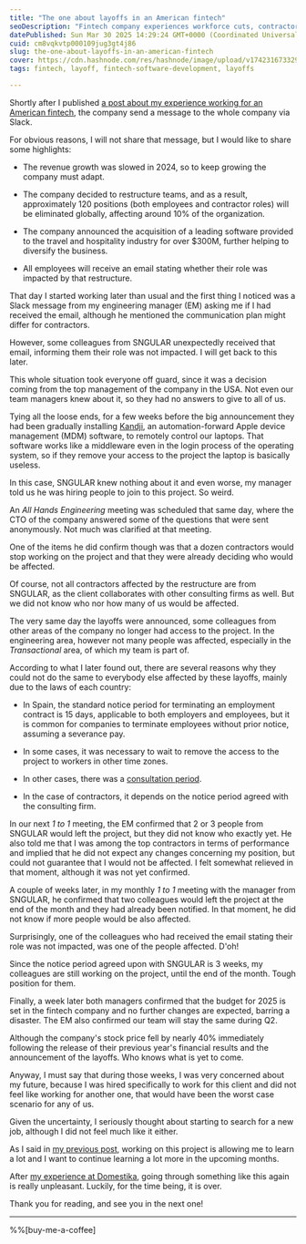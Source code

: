 ```yaml
---
title: "The one about layoffs in an American fintech"
seoDescription: "Fintech company experiences workforce cuts, contractor uncertainties, and employee challenges during restructuring and strategic acquisitions"
datePublished: Sun Mar 30 2025 14:29:24 GMT+0000 (Coordinated Universal Time)
cuid: cm8vqkvtp000109jug3gt4j86
slug: the-one-about-layoffs-in-an-american-fintech
cover: https://cdn.hashnode.com/res/hashnode/image/upload/v1742316733298/fe6db248-50e6-4f1a-b15f-3215702b6fa7.png
tags: fintech, layoff, fintech-software-development, layoffs

---
```


Shortly after I published [a post about my experience working for an American fintech](https://blog.davidmp.es/the-one-about-my-experience-working-for-an-american-fintech-6-months), the company send a message to the whole company via Slack.

For obvious reasons, I will not share that message, but I would like to share some highlights:

* The revenue growth was slowed in 2024, so to keep growing the company must adapt.
    
* The company decided to restructure teams, and as a result, approximately 120 positions (both employees and contractor roles) will be eliminated globally, affecting around 10% of the organization.
    
* The company announced the acquisition of a leading software provided to the travel and hospitality industry for over $300M, further helping to diversify the business.
    
* All employees will receive an email stating whether their role was impacted by that restructure.
    

That day I started working later than usual and the first thing I noticed was a Slack message from my engineering manager (EM) asking me if I had received the email, although he mentioned the communication plan might differ for contractors.

However, some colleagues from SNGULAR unexpectedly received that email, informing them their role was not impacted. I will get back to this later.

This whole situation took everyone off guard, since it was a decision coming from the top management of the company in the USA. Not even our team managers knew about it, so they had no answers to give to all of us.

Tying all the loose ends, for a few weeks before the big announcement they had been gradually installing [Kandji](https://www.kandji.io/), an automation-forward Apple device management (MDM) software, to remotely control our laptops. That software works like a middleware even in the login process of the operating system, so if they remove your access to the project the laptop is basically useless.

In this case, SNGULAR knew nothing about it and even worse, my manager told us he was hiring people to join to this project. So weird.

An *All Hands Engineering* meeting was scheduled that same day, where the CTO of the company answered some of the questions that were sent anonymously. Not much was clarified at that meeting.

One of the items he did confirm though was that a dozen contractors would stop working on the project and that they were already deciding who would be affected.

Of course, not all contractors affected by the restructure are from SNGULAR, as the client collaborates with other consulting firms as well. But we did not know who nor how many of us would be affected.

The very same day the layoffs were announced, some colleagues from other areas of the company no longer had access to the project. In the engineering area, however not many people was affected, especially in the *Transactional* area, of which my team is part of.

According to what I later found out, there are several reasons why they could not do the same to everybody else affected by these layoffs, mainly due to the laws of each country:

* In Spain, the standard notice period for terminating an employment contract is 15 days, applicable to both employers and employees, but it is common for companies to terminate employees without prior notice, assuming a severance pay.
    
* In some cases, it was necessary to wait to remove the access to the project to workers in other time zones.
    
* In other cases, there was a [consultation period](https://www.gov.uk/redundancy-your-rights/consultation).
    
* In the case of contractors, it depends on the notice period agreed with the consulting firm.
    

In our next *1 to 1* meeting, the EM confirmed that 2 or 3 people from SNGULAR would left the project, but they did not know who exactly yet. He also told me that I was among the top contractors in terms of performance and implied that he did not expect any changes concerning my position, but could not guarantee that I would not be affected. I felt somewhat relieved in that moment, although it was not yet confirmed.

A couple of weeks later, in my monthly *1 to 1* meeting with the manager from SNGULAR, he confirmed that two colleagues would left the project at the end of the month and they had already been notified. In that moment, he did not know if more people would be also affected.

Surprisingly, one of the colleagues who had received the email stating their role was not impacted, was one of the people affected. D'oh!

Since the notice period agreed upon with SNGULAR is 3 weeks, my colleagues are still working on the project, until the end of the month. Tough position for them.

Finally, a week later both managers confirmed that the budget for 2025 is set in the fintech company and no further changes are expected, barring a disaster. The EM also confirmed our team will stay the same during Q2.

Although the company's stock price fell by nearly 40% immediately following the release of their previous year's financial results and the announcement of the layoffs. Who knows what is yet to come.

Anyway, I must say that during those weeks, I was very concerned about my future, because I was hired specifically to work for this client and did not feel like working for another one, that would have been the worst case scenario for any of us.

Given the uncertainty, I seriously thought about starting to search for a new job, although I did not feel much like it either.

As I said in [my previous post](https://blog.davidmp.es/the-one-about-my-experience-working-for-an-american-fintech-6-months), working on this project is allowing me to learn a lot and I want to continue learning a lot more in the upcoming months.

After [my experience at Domestika](https://blog.davidmp.es/the-one-about-my-experience-at-domestika#heading-the-beginning-of-the-end), going through something like this again is really unpleasant. Luckily, for the time being, it is over.

Thank you for reading, and see you in the next one!

---

%%[buy-me-a-coffee]